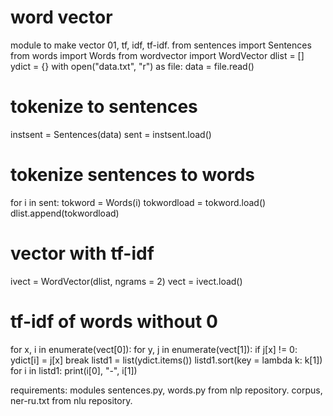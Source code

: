# word vector

module to make vector 01, tf, idf, tf-idf.
from sentences import Sentences
from words import Words
from wordvector import WordVector
dlist = []
ydict = {}
with open("data.txt", "r") as file:
    data = file.read()
# tokenize to sentences
instsent = Sentences(data)
sent = instsent.load()
# tokenize sentences to words
for i in sent:
    tokword = Words(i)
    tokwordload = tokword.load()
    dlist.append(tokwordload)
# vector with tf-idf
ivect = WordVector(dlist, ngrams = 2)
vect = ivect.load()
# tf-idf of words without 0
for x, i in enumerate(vect[0]):
    for y, j in enumerate(vect[1]):
        if j[x] != 0:
            ydict[i] = j[x]
            break
listd1 = list(ydict.items())
listd1.sort(key = lambda k: k[1])
for i in listd1:
    print(i[0], "-", i[1])

requirements: modules sentences.py, words.py from nlp repository. corpus, ner-ru.txt from nlu repository.

